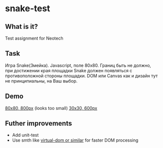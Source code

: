 # snake-test

## What is it?
Test assignment for Neotech

## Task
Игра Snake(Змейка).
Javascript, поле 80x80.
Границ быть не должно, при достижении края площадки Snake должен появляться с противоположной стороны площадки.
DOM или Canvas как и дизайн тут не принципиальны, на Ваш выбор.

## Demo
[80x80, 800px](https://pavgra.github.com/snake-test?grid-cells=80&grid-px=800) (looks too small)
[30x30, 600px](https://pavgra.github.com/snake-test?grid-cells=30&grid-px=600)

## Futher improvements
* Add unit-test
* Use smth like [virtual-dom or similar](https://github.com/tbranyen/diffhtml) for faster DOM processing